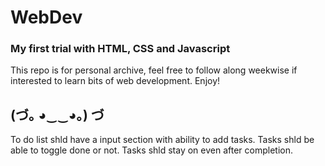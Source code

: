 # WebDev

### My first trial with HTML, CSS and Javascript
This repo is for personal archive, feel free to follow along weekwise if interested to learn bits of web development.
Enjoy! 
## (づ｡ ◕‿‿◕｡) づ

To do list shld have a input section with ability to add tasks.
Tasks shld be able to toggle done or not.
Tasks shld stay on even after completion.
